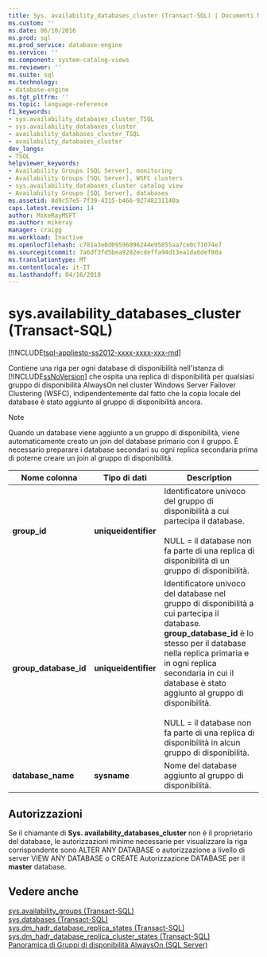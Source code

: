 ```yaml
---
title: Sys. availability_databases_cluster (Transact-SQL) | Documenti Microsoft
ms.custom: ''
ms.date: 06/10/2016
ms.prod: sql
ms.prod_service: database-engine
ms.service: ''
ms.component: system-catalog-views
ms.reviewer: ''
ms.suite: sql
ms.technology:
- database-engine
ms.tgt_pltfrm: ''
ms.topic: language-reference
f1_keywords:
- sys.availability_databases_cluster_TSQL
- sys.availability_databases_cluster
- availability_databases_cluster_TSQL
- availability_databases_cluster
dev_langs:
- TSQL
helpviewer_keywords:
- Availability Groups [SQL Server], monitoring
- Availability Groups [SQL Server], WSFC clusters
- sys.availability_databases_cluster catalog view
- Availability Groups [SQL Server], databases
ms.assetid: 8d9c57e5-7f39-4315-b466-92748231140a
caps.latest.revision: 14
author: MikeRayMSFT
ms.author: mikeray
manager: craigg
ms.workload: Inactive
ms.openlocfilehash: c781a3e8d09596096244e95855aa7ce0c71074e7
ms.sourcegitcommit: 7a6df3fd5bea9282ecdeffa94d13ea1da6def80a
ms.translationtype: MT
ms.contentlocale: it-IT
ms.lasthandoff: 04/16/2018
---
```

# <a name="sysavailabilitydatabasescluster-transact-sql"></a>sys.availability_databases_cluster (Transact-SQL)
[!INCLUDE[tsql-appliesto-ss2012-xxxx-xxxx-xxx-md](../../includes/tsql-appliesto-ss2012-xxxx-xxxx-xxx-md.md)]

  Contiene una riga per ogni database di disponibilità nell'istanza di [!INCLUDE[ssNoVersion](../../includes/ssnoversion-md.md)] che ospita una replica di disponibilità per qualsiasi gruppo di disponibilità AlwaysOn nel cluster Windows Server Failover Clustering (WSFC), indipendentemente dal fatto che la copia locale del database è stato aggiunto al gruppo di disponibilità ancora.  
  
> [!NOTE]  
>  Quando un database viene aggiunto a un gruppo di disponibilità, viene automaticamente creato un join del database primario con il gruppo. È necessario preparare i database secondari su ogni replica secondaria prima di poterne creare un join al gruppo di disponibilità.   
  
|Nome colonna|Tipo di dati|Description|  
|-----------------|---------------|-----------------|  
|**group_id**|**uniqueidentifier**|Identificatore univoco del gruppo di disponibilità a cui partecipa il database.<br /><br /> NULL = il database non fa parte di una replica di disponibilità di un gruppo di disponibilità.|  
|**group_database_id**|**uniqueidentifier**|Identificatore univoco del database nel gruppo di disponibilità a cui partecipa il database. **group_database_id** è lo stesso per il database nella replica primaria e in ogni replica secondaria in cui il database è stato aggiunto al gruppo di disponibilità.<br /><br /> NULL = il database non fa parte di una replica di disponibilità in alcun gruppo di disponibilità.|  
|**database_name**|**sysname**|Nome del database aggiunto al gruppo di disponibilità.|  
  
## <a name="permissions"></a>Autorizzazioni  
 Se il chiamante di **Sys. availability_databases_cluster** non è il proprietario del database, le autorizzazioni minime necessarie per visualizzare la riga corrispondente sono ALTER ANY DATABASE o autorizzazione a livello di server VIEW ANY DATABASE o CREATE Autorizzazione DATABASE per il **master** database.  
  
## <a name="see-also"></a>Vedere anche  
 [sys.availability_groups &#40;Transact-SQL&#41;](../../relational-databases/system-catalog-views/sys-availability-groups-transact-sql.md)   
 [sys.databases &#40;Transact-SQL&#41;](../../relational-databases/system-catalog-views/sys-databases-transact-sql.md)   
 [sys.dm_hadr_database_replica_states &#40;Transact-SQL&#41;](../../relational-databases/system-dynamic-management-views/sys-dm-hadr-database-replica-states-transact-sql.md)   
 [sys.dm_hadr_database_replica_cluster_states &#40;Transact-SQL&#41;](../../relational-databases/system-dynamic-management-views/sys-dm-hadr-database-replica-cluster-states-transact-sql.md)   
 [Panoramica di Gruppi di disponibilità AlwaysOn &#40;SQL Server&#41;](../../database-engine/availability-groups/windows/overview-of-always-on-availability-groups-sql-server.md)  
  
  
